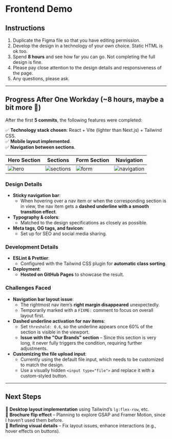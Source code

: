 # Frontend Demo

## Instructions

1. Duplicate the Figma file so that you have editing permission.
2. Develop the design in a technology of your own choice. Static HTML is ok too.
3. Spend **8 hours** and see how far you can go. Not completing the full design is fine.
4. Please pay close attention to the design details and responsiveness of the page.
5. Any questions, please ask.

---

## Progress After One Workday (~8 hours, maybe a bit more 🤏)

After the first **5 commits**, the following features were completed:

✅ **Technology stack chosen**: React + Vite (lighter than Next.js) + Tailwind CSS.  
✅ **Mobile layout implemented**.  
✅ **Navigation between sections**.

<!-- prettier-ignore -->
|Hero Section|Sections|Form Section|Navigation|
|-|-|-|-|
|![hero](https://github.com/user-attachments/assets/6decc0f3-abe0-4a6a-9f08-93dc08e341f5)|![sections](https://github.com/user-attachments/assets/3d0daf30-fff1-41e5-bee1-d319634e1dc6)|![form](https://github.com/user-attachments/assets/9f37f7f8-e7d9-46a7-8f50-dd143a54bc66)|![navigation](https://github.com/user-attachments/assets/181fea0a-f631-4841-af58-0bc106513195)|

### Design Details

- **Sticky navigation bar**:
  - When hovering over a nav item or when the corresponding section is in view, the nav item gets a **dashed underline with a smooth transition effect**.
- **Typography & colors**:
  - Matched to the design specifications as closely as possible.
- **Meta tags, OG tags, and favicon**:
  - Set up for SEO and social media sharing.

### Development Details

- **ESLint & Prettier**:
  - Configured with the Tailwind CSS plugin for **automatic class sorting**.
- **Deployment**:
  - **Hosted on GitHub Pages** to showcase the result.

### Challenges Faced

- **Navigation bar layout issue**:
  - The rightmost nav item’s **right margin disappeared** unexpectedly.
  - Temporarily marked with a `FIXME:` comment to focus on overall layout first.
- **Dashed underline activation for nav items**:
  - Set `threshold: 0.6`, so the underline appears once 60% of the section is visible in the viewport.
  - **Issue with the "Our Brands" section** – Since this section is very long, it never fully triggers the condition, requiring further adjustments.
- **Customizing the file upload input**:
  - Currently using the default file input, which needs to be customized to match the design.
  - Use a visually hidden `<input type="file">` and replace it with a custom-styled button.

---

## Next Steps

🔹 **Desktop layout implementation** using Tailwind’s `lg:flex-row`, etc.  
🔹 **Brochure flip effect** – Planning to explore GSAP and Framer Motion, since I haven’t used them before.  
🔹 **Refining visual details** – Fix layout issues, enhance interactions (e.g., hover effects on buttons).
